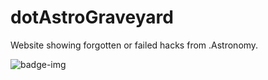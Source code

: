 # dotAstroGraveyard
Website showing forgotten or failed hacks from .Astronomy.

![badge-img](https://img.shields.io/badge/Made%20at-%23dotastro-brightgreen.svg)
